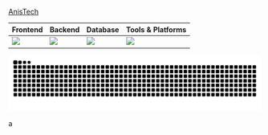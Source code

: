 <a href="https://anishr.netlify.app/">AnisTech</a>

<div align="center">

| Frontend | Backend | Database | Tools & Platforms |
|----------|---------|----------|-------------------|
| <img src="https://skillicons.dev/icons?i=html,css,js,ts,react,nextjs,laravel" height="40"/> | <img src="https://skillicons.dev/icons?i=nodejs,express,nextjs,laravel" height="40"/> | <img src="https://skillicons.dev/icons?i=mysql" height="40"/> | <img src="https://skillicons.dev/icons?i=git,github,figma,aftereffects,illustrator,phpstorm,webstorm" height="40"/> 

</div>


  <img alt="github contribution snake" src="https://raw.githubusercontent.com/AnisHr77/AnisHr77/output/github-snake-dark.svg">

a

